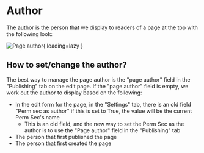 # Author

The author is the person that we display to readers of a page at the top with the following look:

![Page author](../../assets/features/page-author.png){ loading=lazy }

## How to set/change the author?

The best way to manage the page author is the "page author" field in the "Publishing" tab on the edit page. If the "page author" field is empty, we work out the author to display based on the following:

* In the edit form for the page, in the "Settings" tab, there is an old field "Perm sec as author" if this is set to True, the value will be the current Perm Sec's name
    * This is an old field, and the new way to set the Perm Sec as the author is to use the "Page author" field in the "Publishing" tab
* The person that first published the page
* The person that first created the page
